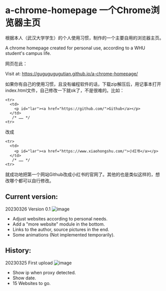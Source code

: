 # a-chrome-homepage 一个Chrome浏览器主页
根据本人（武汉大学学生）的个人使用习惯，制作的一个主要自用的浏览器主页。

A chrome homepage created for personal use, according to a WHU student's campus life.

网页在此：

Visit at: https://gugugugugutian.github.io/a-chrome-homepage/

如果你有自己的使用习惯，且没有编程软件的话，下载zip解压后，用记事本打开index.html文件，自己修改一下就ok了，不是很难的。比如：
~~~
<tr>
  <td>
    <p id="lar"><a href="https://github.com/">Github</a></p>
  </td>
   /* …… */
<tr>
~~~
改成
~~~
<tr>
  <td>
    <p id="lar"><a href="https://www.xiaohongshu.com/">小红书</a></p>
  </td>
   /* …… */
<tr>
~~~
就成功地把第一个网站Github改成小红书的官网了。其他的也是类似这样的，想改哪个都可以自行修改。

## Current version: 
20230326 Version 0.1
![image](https://user-images.githubusercontent.com/104246706/227775510-65a6a147-8b7e-40b8-9ea1-8162defe8b54.png)
- Adjust websites according to personal needs.
- Add a "more website" module in the bottom.
- Links to the author, source pictures in the end.
- Some animations (Not implemented temporarily).


## History: 
20230325 First upload
![image](https://user-images.githubusercontent.com/104246706/227719283-a1a87520-beef-4406-8dfe-77fe483fbd48.png)
- Show ip when proxy detected.
- Show date.
- 15 Websites to go.
